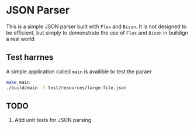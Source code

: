 # JSON Parser

This is a simple JSON parser built with `Flex` and `Bison`. It is not designed to be efficient, but simply to demonstrate the use of `Flex` and `Bison` in buildign a real world 

## Test harrnes

A simple application called `main` is availible to test the paraer

```bash
make main
./build/main -f test/resources/large-file.json 
```

## TODO

1. Add unit tests for JSON parsing